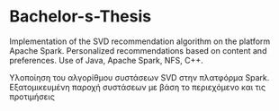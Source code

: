 # Bachelor-s-Thesis

Implementation of the SVD recommendation algorithm on the platform Apache Spark. Personalized recommendations based on content and preferences. Use of Java, Apache Spark, NFS, C++.

Υλοποίηση του  αλγορίθµου συστάσεων SVD στην πλατφόρµα Spark. Eξατομικευμένη παροχή συστάσεων με βάση το περιεχόμενο και τις προτιμήσεις
